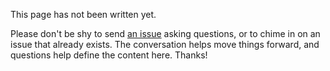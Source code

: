 This page has not been written yet.

Please don't be shy to send [an issue](https://github.com/so-dang-cool/dt/issues)
asking questions, or to chime in on an issue that already exists. The
conversation helps move things forward, and questions help define the content
here. Thanks!

